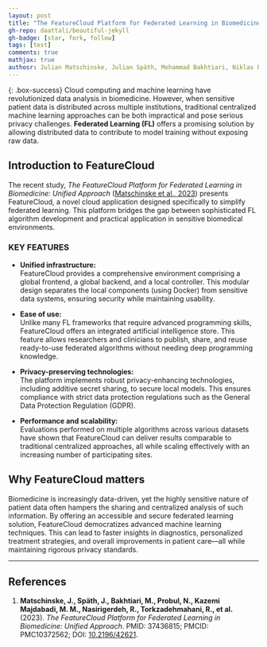 ```yaml
---
layout: post
title: "The FeatureCloud Platform for Federated Learning in Biomedicine: Unified Approach"
gh-repo: daattali/beautiful-jekyll
gh-badge: [star, fork, follow]
tags: [test]
comments: true
mathjax: true
authosr: Julian Matschinske, Julian Späth, Mohammad Bakhtiari, Niklas Probul, Mohammad Mahdi Kazemi Majdabadi, Reza Nasirigerdeh, Reihaneh Torkzadehmahani, Anne Hartebrodt, Balazs-Attila Orban, Sándor-József Fejér, Olga Zolotareva, Supratim Das, Linda Baumbach, Josch K Pauling, Olivera Tomašević, Béla Bihari, Marcus Bloice, Nina C Donner, Walid Fdhila, Tobias Frisch, Anne-Christin Hauschild, Dominik Heider, Andreas Holzinger, Walter Hötzendorfer, Jan Hospes, Tim Kacprowski, Markus Kastelitz, Markus List, Rudolf Mayer, Mónika Moga, Heimo Müller, Anastasia Pustozerova, Richard Röttger, Christina C Saak, Anna Saranti, Harald H H W Schmidt, Christof Tschohl, Nina K Wenke, Jan Baumbach
---
```


{: .box-success}
Cloud computing and machine learning have revolutionized data analysis in biomedicine. However, when sensitive patient data is distributed across multiple institutions, traditional centralized machine learning approaches can be both impractical and pose serious privacy challenges. **Federated Learning (FL)** offers a promising solution by allowing distributed data to contribute to model training without exposing raw data.

## Introduction to FeatureCloud

The recent study, *The FeatureCloud Platform for Federated Learning in Biomedicine: Unified Approach* ([Matschinske et al., 2023](#references)) presents FeatureCloud, a novel cloud application designed specifically to simplify federated learning. This platform bridges the gap between sophisticated FL algorithm development and practical application in sensitive biomedical environments.

### KEY FEATURES

- **Unified infrastructure:**  
  FeatureCloud provides a comprehensive environment comprising a global frontend, a global backend, and a local controller. This modular design separates the local components (using Docker) from sensitive data systems, ensuring security while maintaining usability.

- **Ease of use:**  
  Unlike many FL frameworks that require advanced programming skills, FeatureCloud offers an integrated artificial intelligence store. This feature allows researchers and clinicians to publish, share, and reuse ready-to-use federated algorithms without needing deep programming knowledge.

- **Privacy-preserving technologies:**  
  The platform implements robust privacy-enhancing technologies, including additive secret sharing, to secure local models. This ensures compliance with strict data protection regulations such as the General Data Protection Regulation (GDPR).

- **Performance and scalability:**  
  Evaluations performed on multiple algorithms across various datasets have shown that FeatureCloud can deliver results comparable to traditional centralized approaches, all while scaling effectively with an increasing number of participating sites.

## Why FeatureCloud matters

Biomedicine is increasingly data-driven, yet the highly sensitive nature of patient data often hampers the sharing and centralized analysis of such information. By offering an accessible and secure federated learning solution, FeatureCloud democratizes advanced machine learning techniques. This can lead to faster insights in diagnostics, personalized treatment strategies, and overall improvements in patient care—all while maintaining rigorous privacy standards.

---

## References

1. **Matschinske, J., Späth, J., Bakhtiari, M., Probul, N., Kazemi Majdabadi, M. M., Nasirigerdeh, R., Torkzadehmahani, R., et al.** (2023). *The FeatureCloud Platform for Federated Learning in Biomedicine: Unified Approach*. PMID: 37436815; PMCID: PMC10372562; DOI: [10.2196/42621](https://doi.org/10.2196/42621).

